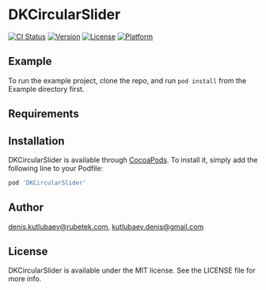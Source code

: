 # DKCircularSlider

[![CI Status](http://img.shields.io/travis/denis.kutlubaev@rubetek.com/DKCircularSlider.svg?style=flat)](https://travis-ci.org/denis.kutlubaev@rubetek.com/DKCircularSlider)
[![Version](https://img.shields.io/cocoapods/v/DKCircularSlider.svg?style=flat)](http://cocoapods.org/pods/DKCircularSlider)
[![License](https://img.shields.io/cocoapods/l/DKCircularSlider.svg?style=flat)](http://cocoapods.org/pods/DKCircularSlider)
[![Platform](https://img.shields.io/cocoapods/p/DKCircularSlider.svg?style=flat)](http://cocoapods.org/pods/DKCircularSlider)

## Example

To run the example project, clone the repo, and run `pod install` from the Example directory first.

## Requirements

## Installation

DKCircularSlider is available through [CocoaPods](http://cocoapods.org). To install
it, simply add the following line to your Podfile:

```ruby
pod 'DKCircularSlider'
```

## Author

denis.kutlubaev@rubetek.com, kutlubaev.denis@gmail.com

## License

DKCircularSlider is available under the MIT license. See the LICENSE file for more info.
